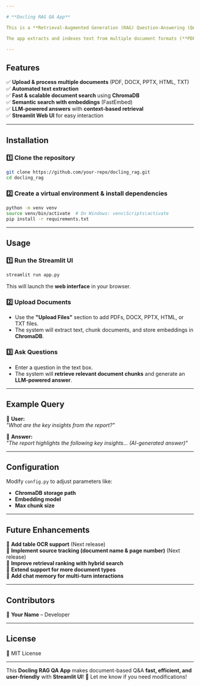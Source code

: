 ```yaml
---

# **Docling RAG QA App**  

This is a **Retrieval-Augmented Generation (RAG) Question-Answering (QA) system** built using **Docling** for document processing, **ChromaDB** for vector storage, and **Streamlit** for a user-friendly web UI.  

The app extracts and indexes text from multiple document formats (**PDF, DOCX, PPTX, HTML, TXT**), allowing users to **upload documents**, **ask questions**, and receive **LLM-generated answers** with **relevant document content.**  

---
```


## **Features**  
✅ **Upload & process multiple documents** (PDF, DOCX, PPTX, HTML, TXT)  
✅ **Automated text extraction**  
✅ **Fast & scalable document search** using **ChromaDB**  
✅ **Semantic search with embeddings** (FastEmbed)  
✅ **LLM-powered answers** with **context-based retrieval**  
✅ **Streamlit Web UI** for easy interaction  

---

## **Installation**  
### **1️⃣ Clone the repository**  
```bash
git clone https://github.com/your-repo/docling_rag.git
cd docling_rag
```

### **2️⃣ Create a virtual environment & install dependencies**  
```bash
python -m venv venv
source venv/bin/activate  # On Windows: venv\Scripts\activate
pip install -r requirements.txt
```

---

## **Usage**  
### **1️⃣ Run the Streamlit UI**  
```bash
streamlit run app.py
```
This will launch the **web interface** in your browser.  

### **2️⃣ Upload Documents**  
- Use the **"Upload Files"** section to add PDFs, DOCX, PPTX, HTML, or TXT files.  
- The system will extract text, chunk documents, and store embeddings in **ChromaDB**.  

### **3️⃣ Ask Questions**  
- Enter a question in the text box.  
- The system will **retrieve relevant document chunks** and generate an **LLM-powered answer**.  

---

## **Example Query**  
📝 **User:**  
*"What are the key insights from the report?"*  

🤖 **Answer:**  
*"The report highlights the following key insights... (AI-generated answer)"*  

---

## **Configuration**  
Modify `config.py` to adjust parameters like:  
- **ChromaDB storage path**  
- **Embedding model**  
- **Max chunk size**  

---

## **Future Enhancements**  
🚀 **Add table OCR support** (Next release)  
🚀 **Implement source tracking (document name & page number)** (Next release)  
🚀 **Improve retrieval ranking with hybrid search**  
🚀 **Extend support for more document types**  
🚀 **Add chat memory for multi-turn interactions**  

---

## **Contributors**  
👤 **Your Name** – Developer  

---

## **License**  
📜 MIT License  

---

This **Docling RAG QA App** makes document-based Q&A **fast, efficient, and user-friendly** with **Streamlit UI**! 🚀 Let me know if you need modifications!
